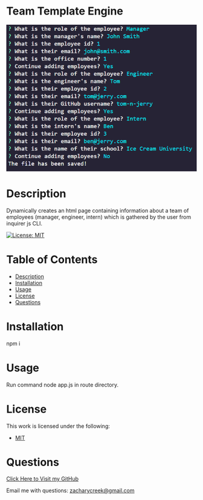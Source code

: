 
# Team Template Engine
![App Screenshot](./Develop/team-template.png)

# Description
Dynamically creates an html page containing information about a team of employees (manager, engineer, intern) which is gathered by the user from inquirer js CLI.

 [![License: MIT](https://img.shields.io/badge/License-MIT-yellow.svg)](https://opensource.org/licenses/MIT) 
# Table of Contents
* [Description](#Description)
* [Installation](#Installation)
* [Usage](#Usage)
* [License](#License)
* [Questions](#Questions)

# Installation
npm i

# Usage
Run command node app.js in route directory.

# License
This work is licensed under the following:
* [MIT](https://opensource.org/licenses/MIT)

# Questions

[Click Here to Visit my GitHub](https://github.com/vivid-green)

Email me with questions: zacharycreek@gmail.com
